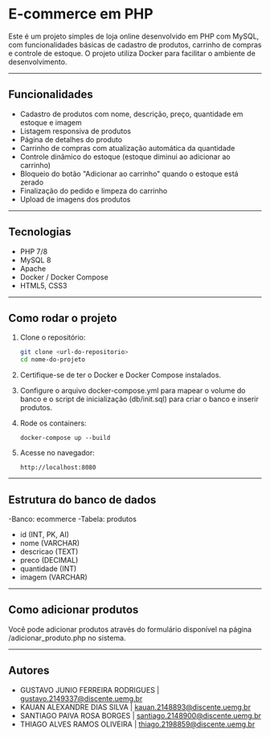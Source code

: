 # E-commerce em PHP

Este é um projeto simples de loja online desenvolvido em PHP com MySQL, com funcionalidades básicas de cadastro de produtos, carrinho de compras e controle de estoque. O projeto utiliza Docker para facilitar o ambiente de desenvolvimento.

---

## Funcionalidades

- Cadastro de produtos com nome, descrição, preço, quantidade em estoque e imagem
- Listagem responsiva de produtos
- Página de detalhes do produto
- Carrinho de compras com atualização automática da quantidade
- Controle dinâmico do estoque (estoque diminui ao adicionar ao carrinho)
- Bloqueio do botão "Adicionar ao carrinho" quando o estoque está zerado
- Finalização do pedido e limpeza do carrinho
- Upload de imagens dos produtos

---

## Tecnologias

- PHP 7/8
- MySQL 8
- Apache
- Docker / Docker Compose
- HTML5, CSS3

---

## Como rodar o projeto

1. Clone o repositório:

   ```bash
   git clone <url-do-repositorio>
   cd nome-do-projeto
   ```

2. Certifique-se de ter o Docker e Docker Compose instalados.

3. Configure o arquivo docker-compose.yml para mapear o volume do banco e o script de inicialização (db/init.sql) para criar o banco e inserir produtos.

4. Rode os containers:
   ```
   docker-compose up --build
   ```
   
5. Acesse no navegador:
   ```
   http://localhost:8080
   ```

---

## Estrutura do banco de dados
-Banco: ecommerce
-Tabela: produtos
  - id (INT, PK, AI)
  - nome (VARCHAR)
  - descricao (TEXT)
  - preco (DECIMAL)
  - quantidade (INT)
  - imagem (VARCHAR)
    
---

## Como adicionar produtos
Você pode adicionar produtos através do formulário disponível na página /adicionar_produto.php no sistema.

---

## Autores
- GUSTAVO JUNIO FERREIRA RODRIGUES | gustavo.2149337@discente.uemg.br
- KAUAN ALEXANDRE DIAS SILVA | kauan.2148893@discente.uemg.br
- SANTIAGO PAIVA ROSA BORGES | santiago.2148900@discente.uemg.br
- THIAGO ALVES RAMOS OLIVEIRA | thiago.2198859@discente.uemg.br

